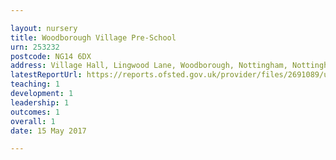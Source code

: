 ```yaml
---

layout: nursery
title: Woodborough Village Pre-School
urn: 253232
postcode: NG14 6DX
address: Village Hall, Lingwood Lane, Woodborough, Nottingham, Nottinghamshire, NG14 6DX
latestReportUrl: https://reports.ofsted.gov.uk/provider/files/2691089/urn/253232.pdf
teaching: 1
development: 1
leadership: 1
outcomes: 1
overall: 1
date: 15 May 2017

---
```

